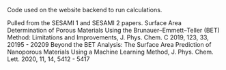 Code used on the website backend to run calculations.

Pulled from the SESAMI 1 and SESAMI 2 papers. 
Surface Area Determination of Porous Materials Using the Brunauer–Emmett–Teller (BET) Method: Limitations and Improvements, J. Phys. Chem. C 2019, 123, 33, 20195 - 20209
Beyond the BET Analysis: The Surface Area Prediction of Nanoporous Materials Using a Machine Learning Method, J. Phys. Chem. Lett. 2020, 11, 14, 5412 - 5417
